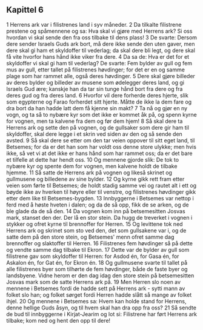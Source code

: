 ## Kapittel 6

1 Herrens ark var i filistrenes land i syv måneder.
2 Da tilkalte filistrene prestene og spåmennene og sa: Hva skal vi gjøre med Herrens ark? Si oss hvordan vi skal sende den fra oss tilbake til dens plass!
3 De svarte: Dersom dere sender Israels Guds ark bort, må dere ikke sende den uten gaver, men dere skal gi ham et skyldoffer til vederlag; da skal dere bli legt, og dere skal få vite hvorfor hans hånd ikke viker fra dere.
4 Da sa de: Hva er det for et skyldoffer vi skal gi ham til vederlag? De svarte: Fem bylder av gull og fem mus av gull, etter tallet på filistrenes høvdinger; for det er en og samme plage som har rammet alle, også deres høvdinger.
5 Dere skal gjøre billeder av deres bylder og billeder av musene som ødelegger deres land, og gi Israels Gud ære; kanskje han da tar sin tunge hånd bort fra dere og fra deres gud og fra deres land.
6 Hvorfor vil dere forherde deres hjerte, slik som egypterne og Farao forherdet sitt hjerte. Måtte de ikke la dem fare og dra bort da han hadde latt dem få kjenne sin makt?
7 Ta nå og gjør en ny vogn, og ta så to nybære kyr som det ikke er kommet åk på, og spenn kyrne for vognen, men ta kalvene fra dem og før dem hjem!
8 Så skal dere ta Herrens ark og sette den på vognen, og de gullsaker som dere gir ham til skyldoffer, skal dere legge i et skrin ved siden av den og så sende den avsted.
9 Så skal dere se etter om den tar veien oppover til sitt eget land, til Betsemes; for da er det han som har voldt oss denne store ulykke; men hvis ikke, så vet vi at det ikke er hans hånd som har rammet oss; da er det bare et tilfelle at dette har hendt oss.
10 Og mennene gjorde slik: De tok to nybære kyr og spente dem for vognen, men kalvene holdt de tilbake hjemme.
11 Så satte de Herrens ark på vognen og likeså skrinet og gullmusene og billedene av sine bylder.
12 Og kyrne gikk rett fram etter veien som førte til Betsemes; de holdt stadig samme vei og rautet alt i ett og bøyde ikke av hverken til høyre eller til venstre, og filistrenes høvdinger gikk etter dem like til Betsemes-bygden.
13 Innbyggerne i Betsemes var nettop i ferd med å høste hveten i dalen; og da de så opp, fikk de se arken, og de ble glade da de så den.
14 Da vognen kom inn på betsemesitten Josvas mark, stanset den der. Der lå en stor stein. Da hugg de treverket i vognen i stykker og ofret kyrne til brennoffer for Herren.
15 Og levittene tok ned Herrens ark og skrinet som sto ved den, det som gullsakene var i, og de satte dem på den store stein, og Betsemes' menn ofret samme dag brennoffer og slaktoffer til Herren.
16 Filistrenes fem høvdinger så på dette og vendte samme dag tilbake til Ekron.
17 Dette var de bylder av gull som filistrene gav som skyldoffer til Herren: for Asdod én, for Gasa én, for Askalon én, for Gat én, for Ekron én.
18 Og gullmusene svarte til tallet på alle filistrenes byer som tilhørte de fem høvdinger, både de faste byer og landsbyene. Vidne herom er den dag idag den store stein på betsemesitten Josvas mark som de satte Herrens ark på.
19 Men Herren slo noen av mennene i Betsemes fordi de hadde sett på Herrens ark - sytti mann av folket slo han; og folket sørget fordi Herren hadde slått så mange av folket ihjel.
20 Og mennene i Betsemes sa: Hvem kan holde stand for Herrens, denne hellige Guds åsyn, og til hvem skal han dra opp fra oss?
21 Så sendte de bud til innbyggerne i Kirjat-Jearim og lot si: Filistrene har ført Herrens ark tilbake; kom ned og hent den opp til dere!
